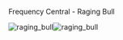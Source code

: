 Frequency Central - Raging Bull

![raging_bull](https://user-images.githubusercontent.com/34412229/42088930-9ba316b8-7b9b-11e8-822a-4638b1f3d76a.jpg)![raging_bull](https://user-images.githubusercontent.com/34412229/42088930-9ba316b8-7b9b-11e8-822a-4638b1f3d76a.jpg)

